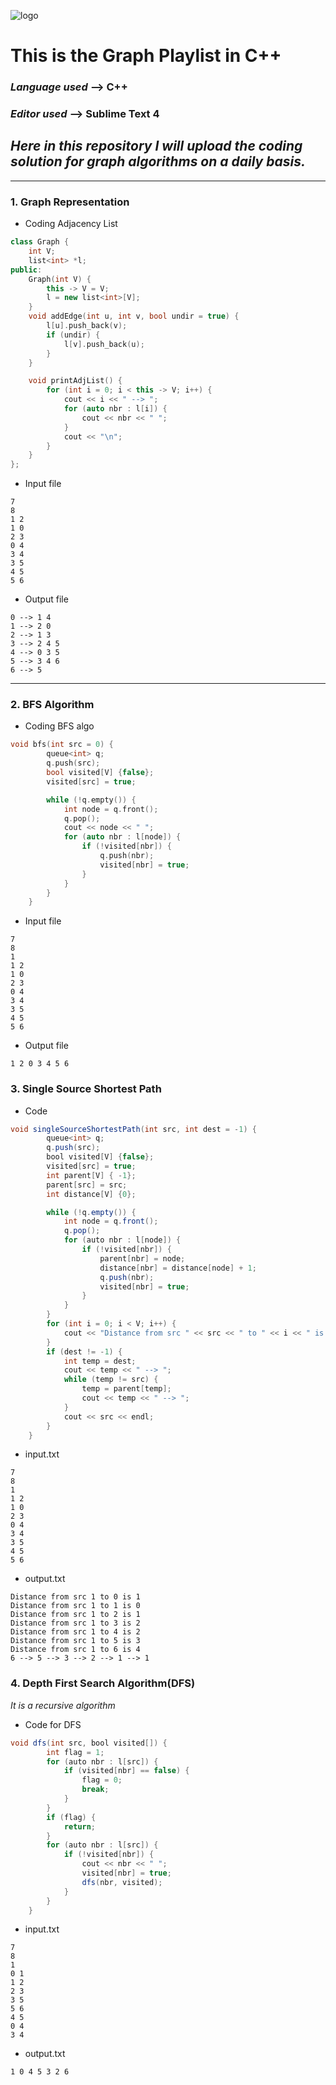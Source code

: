 ![logo](https://raw.githubusercontent.com/kdn251/interviews/master/images/dijkstra.gif)
# **This is the Graph Playlist in C++**
### _Language used_ --> C++
### _Editor used_ --> Sublime Text 4
## _Here in this repository I will upload the coding solution for graph algorithms on a daily basis._

---
### 1. Graph Representation
- Coding Adjacency List 
```cpp
class Graph {
	int V;
	list<int> *l;
public:
	Graph(int V) {
		this -> V = V;
		l = new list<int>[V];
	}
	void addEdge(int u, int v, bool undir = true) {
		l[u].push_back(v);
		if (undir) {
			l[v].push_back(u);
		}
	}

	void printAdjList() {
		for (int i = 0; i < this -> V; i++) {
			cout << i << " --> ";
			for (auto nbr : l[i]) {
				cout << nbr << " ";
			}
			cout << "\n";
		}
	}
};
```
- Input file
```text
7
8
1 2
1 0
2 3
0 4
3 4
3 5
4 5
5 6
```
- Output file 
```text
0 --> 1 4 
1 --> 2 0 
2 --> 1 3 
3 --> 2 4 5 
4 --> 0 3 5 
5 --> 3 4 6 
6 --> 5 
```
---
### 2. BFS Algorithm
- Coding BFS algo
```c++
void bfs(int src = 0) {
		queue<int> q;
		q.push(src);
		bool visited[V] {false};
		visited[src] = true;

		while (!q.empty()) {
			int node = q.front();
			q.pop();
			cout << node << " ";
			for (auto nbr : l[node]) {
				if (!visited[nbr]) {
					q.push(nbr);
					visited[nbr] = true;
				}
			}
		}
	}
```
- Input file
```text
7
8
1
1 2
1 0
2 3
0 4
3 4
3 5
4 5
5 6
```
- Output file
```text
1 2 0 3 4 5 6 
```
### 3. Single Source Shortest Path 
- Code
```java
void singleSourceShortestPath(int src, int dest = -1) {
		queue<int> q;
		q.push(src);
		bool visited[V] {false};
		visited[src] = true;
		int parent[V] { -1};
		parent[src] = src;
		int distance[V] {0};

		while (!q.empty()) {
			int node = q.front();
			q.pop();
			for (auto nbr : l[node]) {
				if (!visited[nbr]) {
					parent[nbr] = node;
					distance[nbr] = distance[node] + 1;
					q.push(nbr);
					visited[nbr] = true;
				}
			}
		}
		for (int i = 0; i < V; i++) {
			cout << "Distance from src " << src << " to " << i << " is " << distance[i] << endl;
		}
		if (dest != -1) {
			int temp = dest;
			cout << temp << " --> ";
			while (temp != src) {
				temp = parent[temp];
				cout << temp << " --> ";
			}
			cout << src << endl;
		}
	}
```

- input.txt
```text
7
8
1
1 2
1 0
2 3
0 4
3 4
3 5
4 5
5 6
```
- output.txt
```text
Distance from src 1 to 0 is 1
Distance from src 1 to 1 is 0
Distance from src 1 to 2 is 1
Distance from src 1 to 3 is 2
Distance from src 1 to 4 is 2
Distance from src 1 to 5 is 3
Distance from src 1 to 6 is 4
6 --> 5 --> 3 --> 2 --> 1 --> 1
```
### 4. Depth First Search Algorithm(DFS)
_It is a recursive algorithm_

- Code for DFS
```java
void dfs(int src, bool visited[]) {
		int flag = 1;
		for (auto nbr : l[src]) {
			if (visited[nbr] == false) {
				flag = 0;
				break;
			}
		}
		if (flag) {
			return;
		}
		for (auto nbr : l[src]) {
			if (!visited[nbr]) {
				cout << nbr << " ";
				visited[nbr] = true;
				dfs(nbr, visited);
			}
		}
	}
```

- input.txt
```text
7
8
1
0 1
1 2
2 3
3 5
5 6
4 5
0 4
3 4
```
- output.txt
```text
1 0 4 5 3 2 6 
```


